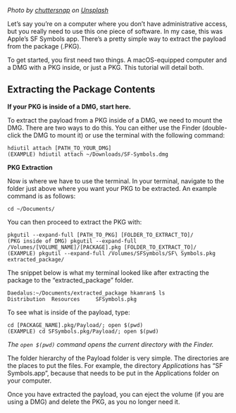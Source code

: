 *Photo by [chuttersnap](https://unsplash.com/chuttersnap) on [Unsplash](https://unsplash.com)*

Let’s say you’re on a computer where you don’t have administrative access, but you really need to use this one piece of software. In my case, this was Apple’s SF Symbols app. There’s a pretty simple way to extract the payload from the package (.PKG).

To get started, you first need two things. A macOS-equipped computer and a DMG with a PKG inside, or just a PKG. This tutorial will detail both.

## Extracting the Package Contents
**If your PKG is inside of a DMG, start here.**

To extract the payload from a PKG inside of a DMG, we need to mount the DMG. There are two ways to do this. You can either use the Finder (double-click the DMG to mount it) or use the terminal with the following command:

```
hdiutil attach [PATH_TO_YOUR_DMG]
(EXAMPLE) hdiutil attach ~/Downloads/SF-Symbols.dmg
```

**PKG Extraction**

Now is where we have to use the terminal. In your terminal, navigate to the folder just above where you want your PKG to be extracted. An example command is as follows:

`cd ~/Documents/`

You can then proceed to extract the PKG with:
```
pkgutil --expand-full [PATH_TO_PKG] [FOLDER_TO_EXTRACT_TO]/
(PKG inside of DMG) pkgutil --expand-full /Volumes/[VOLUME_NAME]/[PACKAGE].pkg [FOLDER_TO_EXTRACT_TO]/
(EXAMPLE) pkgutil --expand-full /Volumes/SFSymbols/SF\ Symbols.pkg extracted_package/
```
The snippet below is what my terminal looked like after extracting the package to the “extracted_package” folder.

```
Daedalus:~/Documents/extracted_package hkamran$ ls
Distribution  Resources     SFSymbols.pkg
```
To see what is inside of the payload, type:

```
cd [PACKAGE_NAME].pkg/Payload/; open $(pwd)
(EXAMPLE) cd SFSymbols.pkg/Payload/; open $(pwd)
```
*The `open $(pwd)` command opens the current directory with the Finder.*

The folder hierarchy of the Payload folder is very simple. The directories are the places to put the files. For example, the directory *Applications* has “SF Symbols.app”, because that needs to be put in the Applications folder on your computer.

Once you have extracted the payload, you can eject the volume (if you are using a DMG) and delete the PKG, as you no longer need it.
